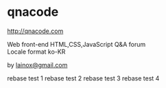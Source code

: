 qnacode
=======
http://qnacode.com

Web front-end HTML,CSS,JavaScript Q&A forum  
Locale format ko-KR

by lainox@gmail.com


rebase test 1
rebase test 2
rebase test 3
rebase test 4